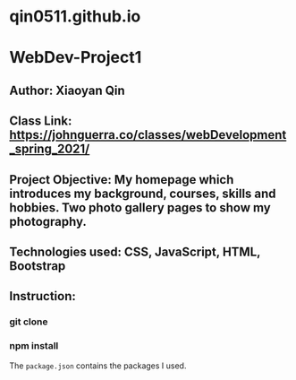 # qin0511.github.io

# WebDev-Project1
## Author: Xiaoyan Qin
## Class Link: https://johnguerra.co/classes/webDevelopment_spring_2021/
## Project Objective: My homepage which introduces my background, courses, skills and hobbies. Two photo gallery pages to show my photography.
## Technologies used: CSS, JavaScript, HTML, Bootstrap
## Instruction: 
### git clone 
### npm install 

The `package.json` contains the packages I used.

